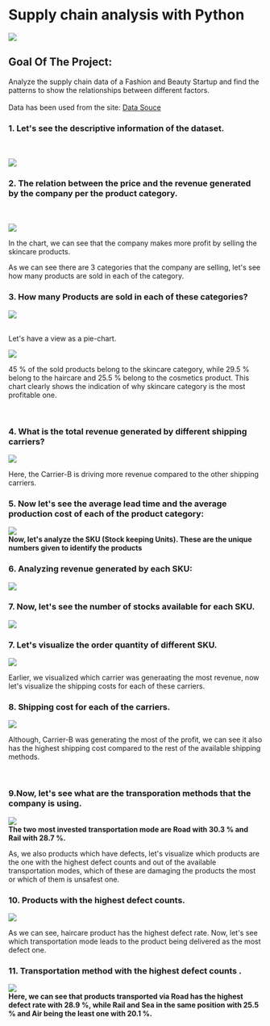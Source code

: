# Supply chain analysis with Python
 
<img src="./images/supply image.jpg">

## Goal Of The Project:
Analyze the supply chain data of a Fashion and Beauty Startup and find the patterns to show the relationships between different factors.
<br>
<br>
Data has been used from the site: 
<a href='https://statso.io/supply-chain-analysis-case-study/'>Data Souce</a>
<br>

<h3> 1. Let's see the descriptive information of the dataset. </h3>
<br>
<br>
<img src="./images/desc.png">

<h3>2. The relation between the price and the revenue generated by the company per the product category. </h3>
<br>
<br>
<img src="./images/priceandrevenue.png">
<p>In the chart, we can see that the company makes more profit by selling the skincare products. </p>
<p> As we can see there are 3 categories that the company are selling, let's see how many products are sold in each of the category. </p>
<h3> 3. How many Products are sold in each of these categories? </h3>
<img src="./images/category.png">
<br>
<br>
<p> Let's have a view as a pie-chart. </p>
<img src="./images/categorypie.png">
<p>45 % of the sold products belong to the skincare category, while 29.5 % belong to the haircare and 25.5 % belong to the cosmetics product. This chart clearly shows the indication of why skincare category is the most profitable one. </p>
<br>
<h3>4. What is the total revenue generated by different shipping carriers?</h3>
<img src="./images/revenuepercarrier.png">
<p>Here, the Carrier-B is driving more revenue compared to the other shipping carriers.</p>

<h3>5. Now let's see the average lead time and the average production cost of each of the product category:</h3>
<img src="./images/leadtimevscost.png">
<br>
<b>
Now, let's analyze the SKU (Stock keeping Units). These are the unique numbers given to identify the products </b>

<br>
<h3>6. Analyzing revenue generated by each SKU:</h3>
<img src="./images/SKUrevenue.png">
<br>
<h3>7. Now, let's see the number of stocks available for each SKU. </h3>
<img src="./images/sku.png">
<br>
<h3>7. Let's visualize the order quantity of different SKU. </h3>
<img src="./images/skuorder.png">
<br>
<p>Earlier, we visualized which carrier was generaating the most revenue, now let's visualize the shipping costs for each of these carriers. </p>
<h3>8. Shipping cost for each of the carriers. </h3>
<img src="./images/shipping.png">
<p>Although, Carrier-B was generating the most of the profit, we can see it also has the highest shipping cost compared to the rest of the available shipping methods. </p>
<br>
<h3>9.Now, let's see what are the transporation methods that the company is using. </h3>
<img src="./images/transportationmode.png">
<br>
<b>The two most invested transportation mode are Road with 30.3 % and Rail with 28.7 %.</b>
<p>As, we also products which have defects, let's visualize
which products are the one with the highest defect counts and out of the available transportation modes, which of these are damaging the products the most or which of them is unsafest one.</p>
<h3>10. Products with the highest defect counts.</h3>
<img src="./images/defect.png">
<br>
<p>As we can see, haircare product has the highest defect rate. Now, let's see which transportation mode leads to the product being delivered as the most defect one.</p>
<h3>11. Transportation method with the highest defect counts .</h3>
<img src="./images/transdefect.png">
<br>
<b>Here, we can see that products transported via Road has the highest defect rate with 28.9 %, while Rail and Sea in the same position with 25.5 % and Air being the least one with 20.1 %. </b>